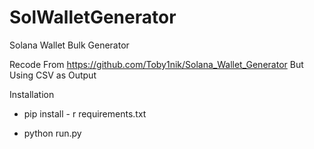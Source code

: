 # SolWalletGenerator
Solana Wallet Bulk Generator

Recode From https://github.com/Toby1nik/Solana_Wallet_Generator But Using CSV as Output

Installation
- pip install - r requirements.txt

- python run.py
